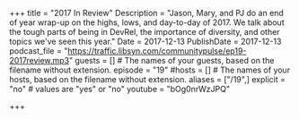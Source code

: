 +++
title = "2017 In Review"
Description = "Jason, Mary, and PJ do an end of year wrap-up on the highs, lows, and day-to-day of 2017. We talk about the tough parts of being in DevRel, the importance of diversity, and other topics we've seen this year."
Date = 2017-12-13
PublishDate = 2017-12-13
podcast_file = "https://traffic.libsyn.com/communitypulse/ep19-2017review.mp3"
guests = [] # The names of your guests, based on the filename without extension.
episode = "19"
#hosts = [] # The names of your hosts, based on the filename without extension.
aliases = ["/19",]
explicit = "no" # values are "yes" or "no"
youtube = "bOg0nrWzJPQ"

+++

